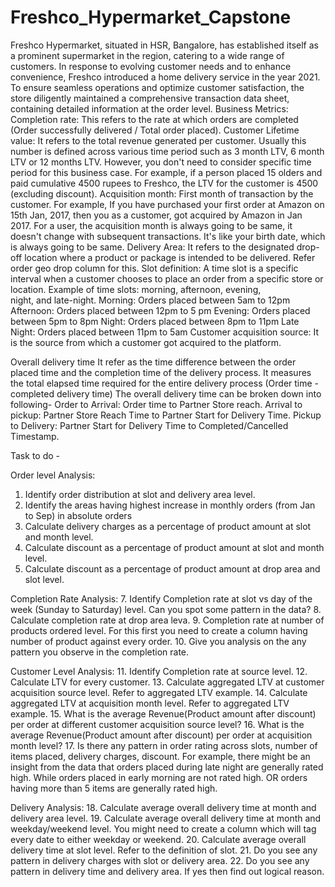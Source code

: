 # Freshco_Hypermarket_Capstone
Freshco Hypermarket, situated in HSR, Bangalore, has established itself as a prominent supermarket in the region, catering to a wide range of customers. In response to evolving customer needs and to enhance convenience, Freshco introduced a home delivery service in the year 2021. To ensure seamless operations and optimize customer satisfaction, the store diligently maintained a comprehensive transaction data sheet, containing detailed information at the order level.
Business Metrics:
Completion rate: This refers to the rate at which orders are completed (Order successfully delivered / Total order placed).
Customer Lifetime value: It refers to the total revenue generated per customer. Usually this number is defined across various time
period such as 3 month LTV, 6 month LTV or 12 months LTV. However, you don't need to consider specific time period for this business
case. For example, if a person placed 15 olders and paid cumulative 4500 rupees to Freshco, the LTV for the customer is 4500 (excluding discount).
Acquisition month: First month of transaction by the customer. For example, If you have purchased your first order at Amazon on 15th Jan, 2017, then you as a customer, got acquired by Amazon in Jan 2017. For a user, the acquisition month is always going to be same, it doesn't change with subsequent transactions. It's like your birth date, which is always going to be same.
Delivery Area: It refers to the designated drop-off location where a product or package is intended to be delivered. Refer order geo drop column for this.
Slot definition: A time slot is a specific interval when a customer chooses to place an order from a specific store or location. Example of time slots: morning, afternoon, evening, night, and late-night.
Morning: Orders placed between 5am to 12pm
Afternoon: Orders placed between 12pm to 5 pm
Evening: Orders placed between 5pm to 8pm
Night: Orders placed between 8pm to 11pm
Late Night: Orders placed between 11pm to 5am
Customer acquisition source: It is the source from which a customer got acquired to the platform.

Overall delivery time It refer as the time difference between the order placed time and the completion time of the delivery process. It measures the total elapsed time required for the entire delivery process (Order time - completed delivery time)
The overall delivery time can be broken down into following-
Order to Arrival: Order time to Partner Store reach.
Arrival to pickup: Partner Store Reach Time to Partner Start for Delivery Time.
Pickup to Delivery: Partner Start for Delivery Time to Completed/Cancelled Timestamp.

Task to do -

Order level Analysis:
1. Identify order distribution at slot and delivery area level.
2. Identify the areas having highest increase in monthly orders (from Jan to Sep) in absolute orders
3. Calculate delivery charges as a percentage of product amount at slot and month level.
4. Calculate discount as a percentage of product amount at slot and month level.
5. Calculate discount as a percentage of product amount at drop area and slot level.
   
Completion Rate Analysis:
7. Identify Completion rate at slot vs day of the week (Sunday to Saturday) level. Can you spot some pattern in the data?
8. Calculate completion rate at drop area leva.
9. Completion rate at number of products ordered level. For this first you need to create a column having number of product against every order.
10. Give you analysis on the any pattern you observe in the completion rate.

Customer Level Analysis:
11. Identify Completion rate at source level.
12. Calculate LTV for every customer.
13. Calculate aggregated LTV at customer acquisition source level. Refer to aggregated LTV example.
14. Calculate aggregated LTV at acquisition month level. Refer to aggregated LTV example.
15. What is the average Revenue(Product amount after discount) per order at different customer acquisition source level?
16. What is the average Revenue(Product amount after discount) per order at acquisition month level?
17. Is there any pattern in order rating across slots, number of items placed, delivery charges, discount. For example, there might be an insight from the data that orders placed during late night are generally rated high. While orders placed in early morning are not rated high. OR orders having more than 5 items are generally rated high.

Delivery Analysis:
18. Calculate average overall delivery time at month and delivery area level.
19. Calculate average overall delivery time at month and weekday/weekend level. You might need to create a column which will tag every date to either weekday or weekend.
20. Calculate average overall delivery time at slot level. Refer to the definition of slot.
21. Do you see any pattern in delivery charges with slot or delivery area.
22. Do you see any pattern in delivery time and delivery area. If yes then find out logical reason.





